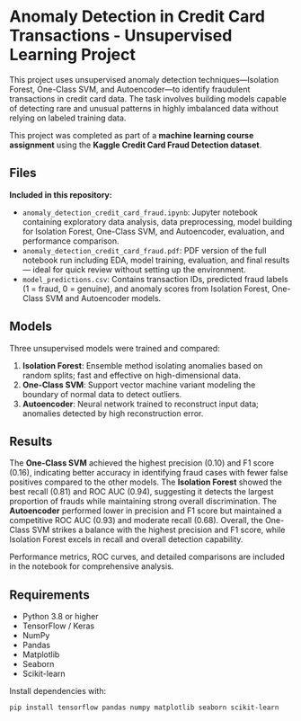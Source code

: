 # Anomaly Detection in Credit Card Transactions - Unsupervised Learning Project

This project uses unsupervised anomaly detection techniques—Isolation Forest, One-Class SVM, and Autoencoder—to identify fraudulent transactions in credit card data. The task involves building models capable of detecting rare and unusual patterns in highly imbalanced data without relying on labeled training data.

This project was completed as part of a **machine learning course assignment** using the **Kaggle Credit Card Fraud Detection dataset**.

## Files

**Included in this repository:**
- `anomaly_detection_credit_card_fraud.ipynb`: Jupyter notebook containing exploratory data analysis, data preprocessing, model building for Isolation Forest, One-Class SVM, and Autoencoder, evaluation, and performance comparison.
- `anomaly_detection_credit_card_fraud.pdf`: PDF version of the full notebook run including EDA, model training, evaluation, and final results — ideal for quick review without setting up the environment.
- `model_predictions.csv`: Contains transaction IDs, predicted fraud labels (1 = fraud, 0 = genuine), and anomaly scores from Isolation Forest, One-Class SVM and Autoencoder models.

## Models

Three unsupervised models were trained and compared:
1. **Isolation Forest**: Ensemble method isolating anomalies based on random splits; fast and effective on high-dimensional data.
2. **One-Class SVM**: Support vector machine variant modeling the boundary of normal data to detect outliers.
3. **Autoencoder**: Neural network trained to reconstruct input data; anomalies detected by high reconstruction error.

## Results

The **One-Class SVM** achieved the highest precision (0.10) and F1 score (0.16), indicating better accuracy in identifying fraud cases with fewer false positives compared to the other models. The **Isolation Forest** showed the best recall (0.81) and ROC AUC (0.94), suggesting it detects the largest proportion of frauds while maintaining strong overall discrimination. The **Autoencoder** performed lower in precision and F1 score but maintained a competitive ROC AUC (0.93) and moderate recall (0.68). Overall, the One-Class SVM strikes a balance with the highest precision and F1 score, while Isolation Forest excels in recall and overall detection capability.

Performance metrics, ROC curves, and detailed comparisons are included in the notebook for comprehensive analysis.

## Requirements

- Python 3.8 or higher  
- TensorFlow / Keras  
- NumPy  
- Pandas  
- Matplotlib  
- Seaborn  
- Scikit-learn  

Install dependencies with:

```bash
pip install tensorflow pandas numpy matplotlib seaborn scikit-learn
